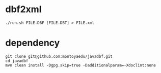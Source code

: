 # dbf2xml

    ./run.sh FILE.DBF [FILE.DBT] > FILE.xml

# dependency

    git clone git@github.com:montoyaedu/javadbf.git
    cd javadbf
    mvn clean install -Dgpg.skip=true -Dadditionalparam=-Xdoclint:none
